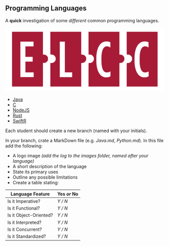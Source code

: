 ## Programming Languages

A __quick__ investigation of some *different* common programming languages.

![ELCC Logo](images/elcc.png)

- [Java](java.md)
- [C](c.md)
- [NodeJS](NodeJS.md)
- [Rust](Rust.md)
- [SwiftR](SwiftR.md)

Each student should create a new branch (named with your initials).

In your branch, crate a MarkDown file (e.g. _Java.md_, _Python.md_). In this file add the following:

- A logo image _(add the log to the images folder, named after your language)_
- A short description of the language
- State its primary uses
- Outline any possible limitations
- Create a table stating:

| Language Feature       | Yes _or_ No |
|------------------------|-------------|
| Is it Imperative?      | _Y / N_     |
| Is it Functional?      | _Y / N_     |
| Is it Object-Oriented? | _Y / N_     |
| Is it Interpreted?     | _Y / N_     |
| Is it Concurrent?      | _Y / N_     |
| Is it Standardized?    | _Y / N_     |
